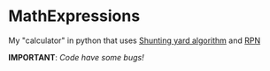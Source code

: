 # MathExpressions

My "calculator" in python that uses [Shunting yard algorithm](https://en.wikipedia.org/wiki/Shunting_yard_algorithm) and [RPN](https://en.wikipedia.org/wiki/Reverse_Polish_notation)

**IMPORTANT**: _Code have some bugs!_
